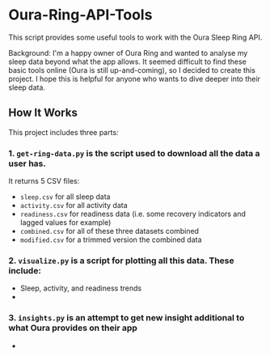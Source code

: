 # Oura-Ring-API-Tools

This script provides some useful tools to work with the Oura Sleep Ring API.

Background: I'm a happy owner of Oura Ring and wanted to analyse my sleep data beyond what the app allows. It seemed difficult to find these basic tools online (Oura is still up-and-coming), so I decided to create this project. I hope this is helpful for anyone who wants to dive deeper into their sleep data.

## How It Works

This project includes three parts:

### 1. `get-ring-data.py` is the script used to download all the data a user has.

It returns 5 CSV files:
- `sleep.csv` for all sleep data
- `activity.csv` for all activity data
- `readiness.csv` for readiness data (i.e. some recovery indicators and lagged values for example)
- `combined.csv` for all of these three datasets combined
- `modified.csv` for a trimmed version the combined data

### 2. `visualize.py` is a script for plotting all this data. These include:
- Sleep, activity, and readiness trends
- 


### 3. `insights.py` is an attempt to get new insight additional to what Oura provides on their app
- 

